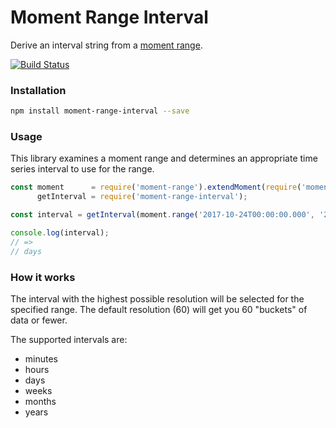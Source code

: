 # Moment Range Interval

Derive an interval string from a [moment range](https://github.com/rotaready/moment-range).

[![Build Status](https://travis-ci.org/activeprospect/moment-range-interval.svg?branch=master)](https://travis-ci.org/activeprospect/moment-range-interval)

### Installation

```bash
npm install moment-range-interval --save
```

### Usage

This library examines a moment range and determines an appropriate time series interval to use for the range.

```javascript
const moment      = require('moment-range').extendMoment(require('moment')),
      getInterval = require('moment-range-interval');

const interval = getInterval(moment.range('2017-10-24T00:00:00.000', '2017-10-28T23:59:59.999'));

console.log(interval);
// =>
// days
```

### How it works

The interval with the highest possible resolution will be selected for the specified range. The default resolution (60)
will get you 60 "buckets" of data or fewer.

The supported intervals are:

* minutes
* hours
* days
* weeks
* months
* years